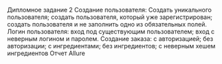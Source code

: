 Дипломное задание 2
Создание пользователя:
Создать уникального пользователя;
создать пользователя, который уже зарегистрирован;
создать пользователя и не заполнить одно из обязательных полей.
Логин пользователя:
вход под существующим пользователем;
вход с неверным логином и паролем.
Создание заказа:
с авторизацией;
без авторизации;
с ингредиентами;
без ингредиентов;
с неверным хешем ингредиентов
Отчет Allure
